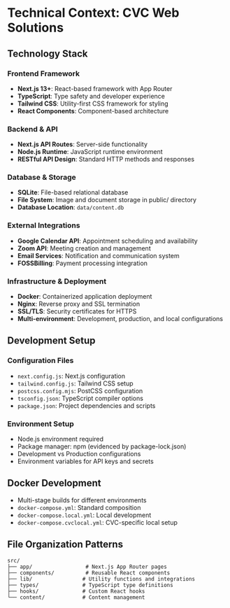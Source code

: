 # Technical Context: CVC Web Solutions

## Technology Stack

### Frontend Framework
- **Next.js 13+**: React-based framework with App Router
- **TypeScript**: Type safety and developer experience
- **Tailwind CSS**: Utility-first CSS framework for styling
- **React Components**: Component-based architecture

### Backend & API
- **Next.js API Routes**: Server-side functionality
- **Node.js Runtime**: JavaScript runtime environment
- **RESTful API Design**: Standard HTTP methods and responses

### Database & Storage
- **SQLite**: File-based relational database
- **File System**: Image and document storage in public/ directory
- **Database Location**: `data/content.db`

### External Integrations
- **Google Calendar API**: Appointment scheduling and availability
- **Zoom API**: Meeting creation and management
- **Email Services**: Notification and communication system
- **FOSSBilling**: Payment processing integration

### Infrastructure & Deployment
- **Docker**: Containerized application deployment
- **Nginx**: Reverse proxy and SSL termination
- **SSL/TLS**: Security certificates for HTTPS
- **Multi-environment**: Development, production, and local configurations

## Development Setup

### Configuration Files
- `next.config.js`: Next.js configuration
- `tailwind.config.js`: Tailwind CSS setup
- `postcss.config.mjs`: PostCSS configuration
- `tsconfig.json`: TypeScript compiler options
- `package.json`: Project dependencies and scripts

### Environment Setup
- Node.js environment required
- Package manager: npm (evidenced by package-lock.json)
- Development vs Production configurations
- Environment variables for API keys and secrets

## Docker Development
- Multi-stage builds for different environments
- `docker-compose.yml`: Standard composition
- `docker-compose.local.yml`: Local development
- `docker-compose.cvclocal.yml`: CVC-specific local setup

## File Organization Patterns
```
src/
├── app/                 # Next.js App Router pages
├── components/          # Reusable React components  
├── lib/                # Utility functions and integrations
├── types/              # TypeScript type definitions
├── hooks/              # Custom React hooks
└── content/            # Content management
